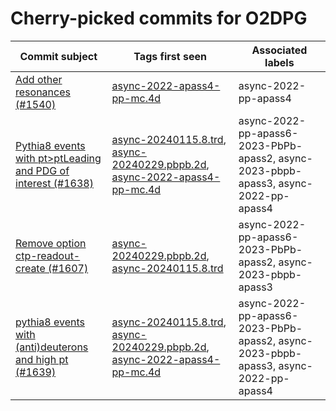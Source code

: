 # Cherry-picked commits for O2DPG
| Commit subject | Tags first seen | Associated labels |
| --- | --- | --- |
| [Add other resonances (#1540)](https://github.com/AliceO2Group/O2DPG/commit/00c052b11baf24eeb2d46bbe2d04d8d8462a4ad9) | [async-2022-apass4-pp-mc.4d](https://github.com/AliceO2Group/O2DPG/tree/async-2022-apass4-pp-mc.4d) | async-2022-pp-apass4 |
| [Pythia8 events with pt>ptLeading and PDG of interest (#1638)](https://github.com/AliceO2Group/O2DPG/commit/903362d8d80b9a287b7d70b6d2e0ccd8021dc0a8) | [async-20240115.8.trd](https://github.com/AliceO2Group/O2DPG/tree/async-20240115.8.trd), [async-20240229.pbpb.2d](https://github.com/AliceO2Group/O2DPG/tree/async-20240229.pbpb.2d), [async-2022-apass4-pp-mc.4d](https://github.com/AliceO2Group/O2DPG/tree/async-2022-apass4-pp-mc.4d) | async-2022-pp-apass6-2023-PbPb-apass2, async-2023-pbpb-apass3, async-2022-pp-apass4 |
| [Remove option ctp-readout-create (#1607)](https://github.com/AliceO2Group/O2DPG/commit/6b4452c9b7f16c2c62376d23d3a1f258085f8d23) | [async-20240229.pbpb.2d](https://github.com/AliceO2Group/O2DPG/tree/async-20240229.pbpb.2d), [async-20240115.8.trd](https://github.com/AliceO2Group/O2DPG/tree/async-20240115.8.trd) | async-2022-pp-apass6-2023-PbPb-apass2, async-2023-pbpb-apass3 |
| [pythia8 events with (anti)deuterons and high pt (#1639)](https://github.com/AliceO2Group/O2DPG/commit/9fcc96dabf5a73cf35b2f8b75ad471a70291e519) | [async-20240115.8.trd](https://github.com/AliceO2Group/O2DPG/tree/async-20240115.8.trd), [async-20240229.pbpb.2d](https://github.com/AliceO2Group/O2DPG/tree/async-20240229.pbpb.2d), [async-2022-apass4-pp-mc.4d](https://github.com/AliceO2Group/O2DPG/tree/async-2022-apass4-pp-mc.4d) | async-2022-pp-apass6-2023-PbPb-apass2, async-2023-pbpb-apass3, async-2022-pp-apass4 |
